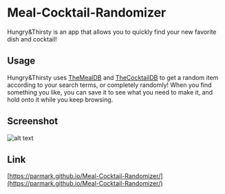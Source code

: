 # Meal-Cocktail-Randomizer
Hungry&Thirsty is an app that allows you to quickly find your new favorite dish and cocktail!

## Usage
Hungry&Thirsty uses [TheMealDB](https://www.themealdb.com/) and [TheCocktailDB](https://www.thecocktaildb.com/)
to get a random item according to your search terms, or completely randomly!
When you find something you like, you can save it to see what you need to make it, and hold onto it while you keep browsing.

## Screenshot
![alt text](https://raw.githubusercontent.com/parmark/Meal-Cocktail-Randomizer/master/images/dinedash-screenshot.PNG "")

## Link
[https://parmark.github.io/Meal-Cocktail-Randomizer/](https://parmark.github.io/Meal-Cocktail-Randomizer/)
